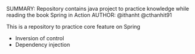 SUMMARY: Repository contains java project to practice knowledge while reading the book Spring in Action
AUTHOR: @ithanht @cthanhit91

This is a repository to practice core feature on Spring
- Inversion of control
- Dependency injection